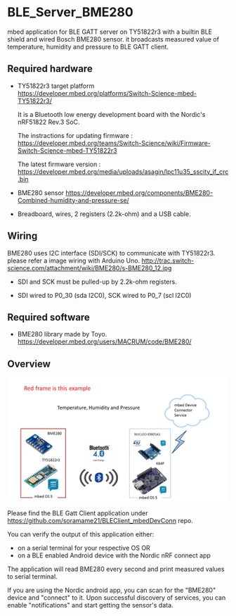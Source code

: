 # BLE_Server_BME280
mbed application for BLE GATT server on TY51822r3 with a builtin BLE shield and wired Bosch BME280 sensor. it broadcasts measured value of temperature, humidity and pressure to BLE GATT client.

## Required hardware
* TY51822r3 target platform https://developer.mbed.org/platforms/Switch-Science-mbed-TY51822r3/
    
    It is a Bluetooth low energy development board with the Nordic's nRF51822 Rev.3 SoC.
    
    The instractions for updating firmware : https://developer.mbed.org/teams/Switch-Science/wiki/Firmware-Switch-Science-mbed-TY51822r3 

    The latest firmware version : https://developer.mbed.org/media/uploads/asagin/lpc11u35_sscity_if_crc.bin

* BME280 sensor https://developer.mbed.org/components/BME280-Combined-humidity-and-pressure-se/
    
* Breadboard, wires, 2 registers (2.2k-ohm) and a USB cable.

## Wiring
BME280 uses I2C interface (SDI/SCK) to communicate with TY51822r3. please refer a image wiring with Arduino Uno.  http://trac.switch-science.com/attachment/wiki/BME280/s-BME280_12.jpg
* SDI and SCK must be pulled-up by 2.2k-ohm registers.

* SDI wired to P0_30 (sda I2C0), SCK wired to P0_7 (scl I2C0)

## Required software
* BME280 library made by Toyo.  https://developer.mbed.org/users/MACRUM/code/BME280/

## Overview
![Overview of Demo](myImageBME280.tif)



Please find the BLE Gatt Client application under https://github.com/soramame21/BLEClient_mbedDevConn repo.

You can verify the output of this application either:
  - on a serial terminal for your respective OS 
    OR
  - on a BLE enabled Android device with the Nordic nRF connect app


The application will read BME280 every second and print measured values to serial terminal.

If you are using the Nordic android app, you can scan for the "BME280" device and "connect" to it. Upon successful discovery of services, you can enable "notifications" and start getting the sensor's data.
